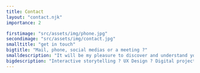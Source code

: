 ```yaml
---
title: Contact
layout: "contact.njk"
importance: 2

firstimage: "src/assets/img/phone.jpg"
secondimage: "src/assets/img/contact.jpg"
smalltitle: "get in touch"
bigtitle: "Mail, phone, social medias or a meeting ?"
smalldescription: "It will be my pleasure to discover and understand your digital project, and get to the bottom of it."
bigdescription: "Interactive storytelling ? UX Design ? Digital project ? Let's grab a beer !"
---
```


